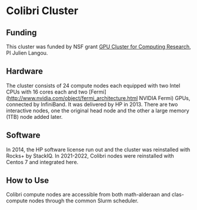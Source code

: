 # Colibri Cluster

## Funding
This cluster was funded by NSF grant [GPU Cluster for Computing Research](http://www.nsf.gov/awardsearch/showAward.do?AwardNumber=0958354), PI Julien Langou.
## Hardware
The cluster consists of 24 compute nodes each equipped with two Intel CPUs with 16 cores each and two [Fermi](http://www.nvidia.com/object/fermi_architecture.html NVIDIA Fermi) GPUs, connected by InfiniBand. It was delivered by HP in 2013. There are two interactive nodes, one the original head node and the other a large memory (1TB) node added later.
## Software
In 2014, the HP software license run out and the cluster was reinstalled with Rocks+ by StackIQ. In 2021-2022, Colibri nodes were reinstalled with Centos 7 and integrated here. 
## How to Use
Colibri compute nodes are accessible from both math-alderaan and clas-compute nodes through the common Slurm scheduler.


